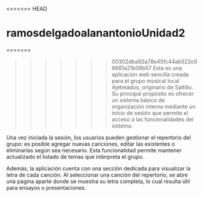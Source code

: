 <<<<<<< HEAD
# ramosdelgadoalanantonioUnidad2

=======
>>>>>>> 00302dba92a78e45fc44ab522c08661a21b08b57
Esta es una aplicación web sencilla creada para el grupo musical local Ajetreados, originario de Saltillo. Su principal propósito es ofrecer un sistema básico de organización interna mediante un inicio de sesión que permite el acceso a las funcionalidades del sistema.

Una vez iniciada la sesión, los usuarios pueden gestionar el repertorio del grupo: es posible agregar nuevas canciones, editar las existentes o eliminarlas según sea necesario. Esta funcionalidad permite mantener actualizado el listado de temas que interpreta el grupo.

Además, la aplicación cuenta con una sección dedicada para visualizar la letra de cada canción. Al seleccionar una canción del repertorio, se abre una página aparte donde se muestra su letra completa, lo cual resulta útil para ensayos o presentaciones.
